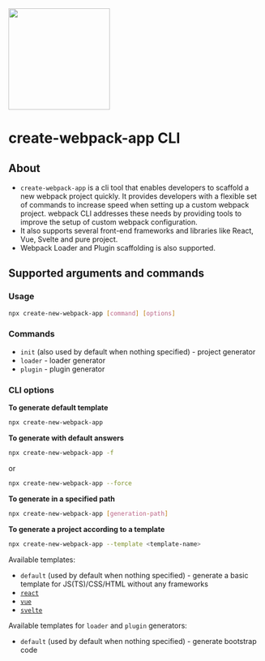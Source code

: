 <div>
    <a href="https://github.com/webpack/webpack-cli">
        <img width="200" height="200" src="https://webpack.js.org/assets/icon-square-big.svg">
    </a>
</div>

# create-webpack-app CLI

## About

- `create-webpack-app` is a cli tool that enables developers to scaffold a new webpack project quickly. It provides developers with a flexible set of commands to increase speed when setting up a custom webpack project. webpack CLI addresses these needs by providing tools to improve the setup of custom webpack configuration.
- It also supports several front-end frameworks and libraries like React, Vue, Svelte and pure project.
- Webpack Loader and Plugin scaffolding is also supported.

## Supported arguments and commands

### Usage

```bash
npx create-new-webpack-app [command] [options]
```

### Commands

- `init` (also used by default when nothing specified) - project generator
- `loader` - loader generator
- `plugin` - plugin generator

### CLI options

**To generate default template**

```bash
npx create-new-webpack-app
```

**To generate with default answers**

```bash
npx create-new-webpack-app -f
```

or

```bash
npx create-new-webpack-app --force
```

**To generate in a specified path**

```bash
npx create-new-webpack-app [generation-path]
```

**To generate a project according to a template**

```bash
npx create-new-webpack-app --template <template-name>
```

Available templates:

- `default` (used by default when nothing specified) - generate a basic template for JS(TS)/CSS/HTML without any frameworks
- [`react`](https://react.dev/)
- [`vue`](https://vuejs.org/)
- [`svelte`](https://svelte.dev/)

Available templates for `loader` and `plugin` generators:

- `default` (used by default when nothing specified) - generate bootstrap code
